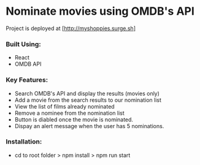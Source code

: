 <!-- @format -->

# Nominate movies using OMDB's API

Project is deployed at [http://myshoppies.surge.sh]

### Built Using:

- React
- OMDB API

### Key Features:

- Search OMDB's API and display the results (movies only)
- Add a movie from the search results to our nomination list
- View the list of films already nominated
- Remove a nominee from the nomination list
- Button is diabled once the movie is nominated.
- Dispay an alert message when the user has 5 nominations.

### Installation:

- cd to root folder > npm install > npm run start
